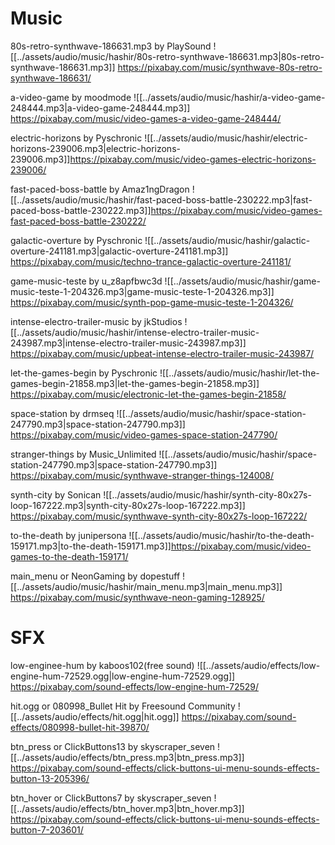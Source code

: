 # Music

80s-retro-synthwave-186631.mp3 by PlaySound
![[../assets/audio/music/hashir/80s-retro-synthwave-186631.mp3|80s-retro-synthwave-186631.mp3]]
https://pixabay.com/music/synthwave-80s-retro-synthwave-186631/


a-video-game by moodmode
![[../assets/audio/music/hashir/a-video-game-248444.mp3|a-video-game-248444.mp3]]
https://pixabay.com/music/video-games-a-video-game-248444/

electric-horizons by Pyschronic
![[../assets/audio/music/hashir/electric-horizons-239006.mp3|electric-horizons-239006.mp3]]https://pixabay.com/music/video-games-electric-horizons-239006/


fast-paced-boss-battle by Amaz1ngDragon
![[../assets/audio/music/hashir/fast-paced-boss-battle-230222.mp3|fast-paced-boss-battle-230222.mp3]]https://pixabay.com/music/video-games-fast-paced-boss-battle-230222/

galactic-overture by Pyschronic
![[../assets/audio/music/hashir/galactic-overture-241181.mp3|galactic-overture-241181.mp3]]
https://pixabay.com/music/techno-trance-galactic-overture-241181/

game-music-teste by u_z8apfbwc3d
![[../assets/audio/music/hashir/game-music-teste-1-204326.mp3|game-music-teste-1-204326.mp3]]
https://pixabay.com/music/synth-pop-game-music-teste-1-204326/

intense-electro-trailer-music by jkStudios
![[../assets/audio/music/hashir/intense-electro-trailer-music-243987.mp3|intense-electro-trailer-music-243987.mp3]]
https://pixabay.com/music/upbeat-intense-electro-trailer-music-243987/

let-the-games-begin by Pyschronic
![[../assets/audio/music/hashir/let-the-games-begin-21858.mp3|let-the-games-begin-21858.mp3]]
https://pixabay.com/music/electronic-let-the-games-begin-21858/

space-station by drmseq
![[../assets/audio/music/hashir/space-station-247790.mp3|space-station-247790.mp3]]
https://pixabay.com/music/video-games-space-station-247790/

stranger-things by Music_Unlimited
![[../assets/audio/music/hashir/space-station-247790.mp3|space-station-247790.mp3]]
https://pixabay.com/music/synthwave-stranger-things-124008/

synth-city by Sonican
![[../assets/audio/music/hashir/synth-city-80x27s-loop-167222.mp3|synth-city-80x27s-loop-167222.mp3]]
https://pixabay.com/music/synthwave-synth-city-80x27s-loop-167222/

to-the-death by junipersona
![[../assets/audio/music/hashir/to-the-death-159171.mp3|to-the-death-159171.mp3]]https://pixabay.com/music/video-games-to-the-death-159171/

main_menu or  NeonGaming by dopestuff
![[../assets/audio/music/hashir/main_menu.mp3|main_menu.mp3]]
https://pixabay.com/music/synthwave-neon-gaming-128925/
# SFX

low-enginee-hum by kaboos102(free sound)
![[../assets/audio/effects/low-engine-hum-72529.ogg|low-engine-hum-72529.ogg]]
https://pixabay.com/sound-effects/low-engine-hum-72529/

hit.ogg or 080998_Bullet Hit by Freesound Community
![[../assets/audio/effects/hit.ogg|hit.ogg]]
https://pixabay.com/sound-effects/080998-bullet-hit-39870/

btn_press or ClickButtons13 by skyscraper_seven
![[../assets/audio/effects/btn_press.mp3|btn_press.mp3]]
https://pixabay.com/sound-effects/click-buttons-ui-menu-sounds-effects-button-13-205396/

btn_hover or ClickButtons7 by skyscraper_seven
![[../assets/audio/effects/btn_hover.mp3|btn_hover.mp3]]
https://pixabay.com/sound-effects/click-buttons-ui-menu-sounds-effects-button-7-203601/

